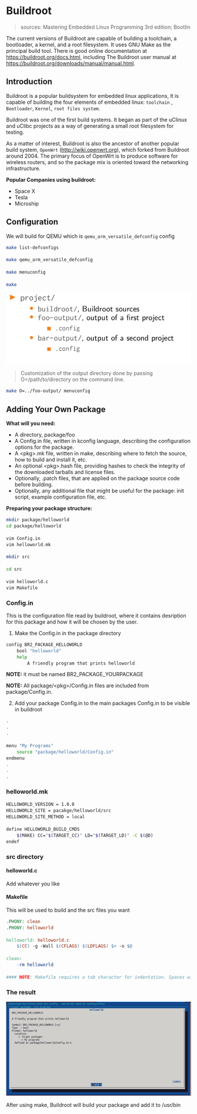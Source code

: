 # Buildroot

> sources: Mastering Embedded Linux Programming 3rd edition; Bootlin

The current versions of Buildroot are capable of building a toolchain, a bootloader, a kernel,
and a root filesystem. It uses GNU Make as the principal build tool. There is good online
documentation at https://buildroot.org/docs.html, including The Buildroot user
manual at https://buildroot.org/downloads/manual/manual.html.

## Introduction

Buildroot is a popular buildsystem for embedded linux applications, It is capable of building the four elements of embedded linux: `toolchain` , `Bootloader`, `Kernel`, `root files system`.

Buildroot was one of the first build systems. It began as part of the uClinux and uClibc
projects as a way of generating a small root filesystem for testing.

As a matter of interest, Buildroot is also the ancestor of another popular build system,
`OpenWrt` (http://wiki.openwrt.org), which forked from Buildroot around
2004. The primary focus of OpenWrt is to produce software for wireless routers, and so
the package mix is oriented toward the networking infrastructure.

**Popular Companies using buildroot:**
- Space X
- Tesla
- Microship

## Configuration

We will build for QEMU which is `qemu_arm_versatile_defconfig` config

```  bash
make list-defconfigs

make qemu_arm_versatile_defconfig

make menuconfig

make

```
![alt text](directory_structure.png)
> Customization of the output directory done by passing O=/path/to/directory on the command line.

``` bash
make O=../foo-output/ menuconfig
```

## Adding Your Own Package 

**What will you need:**

-  A directory, package/foo
-  A Config.in file, written in kconfig language, describing the configuration options
for the package.
- A \<pkg>.mk file, written in make, describing where to fetch the source, how to
build and install it, etc.
- An optional \<pkg>.hash file, providing hashes to check the integrity of the
downloaded tarballs and license files.
- Optionally, .patch files, that are applied on the package source code before
building.
- Optionally, any additional file that might be useful for the package: init script,
example configuration file, etc.


**Preparing your package structure:**
```bash
mkdir package/helloworld
cd package/helloworld

vim Config.in
vim helloworld.mk

mkdir src

cd src  

vim helloworld.c
vim Makefile
```

### Config.in

This is the configuration file read by buildroot, where it contains desription for this package and how it will be chosen by the user.

1. Make the Config.in in the package directory

```bash
config BR2_PACKAGE_HELLOWORLD
    bool "helloworld"
    help
        A friendly program that prints helloworld
```

**NOTE:** it must be named BR2_PACKAGE_YOURPACKAGE

**NOTE:** All package/\<pkg>/Config.in files are included from package/Config.in.

2. Add your package Config.in to the main packages Config.in to be visible in buildroot

```bash
.
.
.

menu "My Programs"
    source "package/helloworld/Config.in"
endmenu
.
.
.
```

### helloworld.mk

``` bash
HELLOWORLD_VERSION = 1.0.0
HELLOWORLD_SITE = pacakge/helloworld/src
HELLOWORLD_SITE_METHOD = local

define HELLOWORLD_BUILD_CMDS
    $(MAKE) CC="$(TARGET_CC)" LD="$(TARGET_LD)" -C $(@D)
endef
```

### src directory


#### helloworld.c

Add whatever you like

#### Makefile

This will be used to build and the src files you want
``` Makefile
.PHONY: clean
.PHONY: helloworld

helloworld: helloworld.c
	$(CC) -g -Wall $(CFLAGS) $(LDFLAGS) $< -o $@

clean:
	-rm helloworld
        
#### NOTE: Makefile requires a tab character for indentation. Spaces will not work. ####
```

### The result 
![alt text](mypkg_menuconfig.png)

After using make, Buildroot will build your package and add it to /usr/bin

